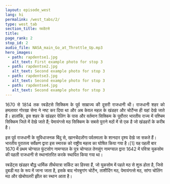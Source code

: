 ```yaml
---
layout: episode_west
lang: hi
permalink: /west_tabs/2/
type: west_tab
section_title: रबडेंटसे
title: 
page_rank: 2
stop_id: 2
audio_file: NASA_main_Go_at_Throttle_Up.mp3
hero_images:
 - path: rapdentse1.jpg
   alt_text: First example photo for stop 3
 - path: rapdentse2.jpg
   alt_text: Second example photo for stop 3
 - path: rapdentse3.jpg
   alt_text: Second example photo for stop 3 
 - path: rapdentse4.jpg
   alt_text: Second example photo for stop 3   
---
```

<p style="text-align: justify;"> 
1670 से 1814 तक रबडेंटसे सिक्किम के पूर्व साम्राज्य की दूसरी राजधानी थी। राजधानी शहर को हमलावर गोरखा सेना ने नष्ट कर दिया था और अब केवल महल के खंडहर और चोर्टेन्स ही यहां देखे जाते हैं। हालांकि, इस शहर के खंडहर पेलिंग के पास और वर्तमान सिक्किम के पूर्वोत्तर भारतीय राज्य में पश्चिम सिक्किम जिले में देखे जाते हैं; पेमायंग्त्से मठ सिक्किम के सबसे पुराने मठों में से एक है जो खंडहरों के करीब है।

इस पूर्व राजधानी के सुविधाजनक बिंदु से, खानचेंदज़ोंगा पर्वतमाला के शानदार दृश्य देखे जा सकते हैं। भारतीय पुरातत्व सर्वेक्षण द्वारा इस स्मारक को राष्ट्रीय महत्व का घोषित किया गया है।[1] यह पहली बार 1670 में प्रथम चोग्याल फुंटसोग नामग्याल के पुत्र चोग्याल तेनसुंग नामग्याल द्वारा 1642 में पवित्रा युकसोम की पहली राजधानी से स्थानांतरित करके स्थापित किया गया था।

रबडेंट्स खंडहर बौद्ध धार्मिक तीर्थयात्रा सर्किट का हिस्सा हैं, जो युकसोम में पहले मठ से शुरू होता है, जिसे दुबडी मठ के रूप में जाना जाता है, इसके बाद नोरबुगांग चोर्टेन, ताशीदिंग मठ, पेमायंगत्से मठ, सांगा चोलिंग मठ और खेचोपलरी झील का स्थान आता है।</p>